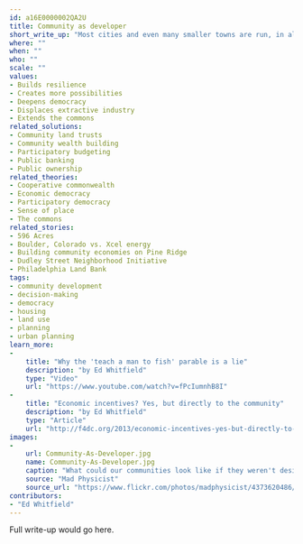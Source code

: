 ```yaml
---
id: a16E0000002QA2U
title: Community as developer
short_write_up: "Most cities and even many smaller towns are run, in all but name, by developers — entrepreneurs who identify opportunities to leverage public and private resources to build new businesses, housing complexes, malls, ports, and other major projects that can earn them money. The idea of the community as developer is that a whole community, or a substantial section of it, can be organized to carry out the functions of a developer, but rather than having maximum profit as their goal, they would have a goal of meeting common needs in a sustainable fashion and keeping wealth circulating within the community."
where: ""
when: ""
who: ""
scale: ""
values:
- Builds resilience
- Creates more possibilities
- Deepens democracy
- Displaces extractive industry
- Extends the commons
related_solutions:
- Community land trusts
- Community wealth building
- Participatory budgeting
- Public banking
- Public ownership
related_theories:
- Cooperative commonwealth
- Economic democracy
- Participatory democracy
- Sense of place
- The commons
related_stories:
- 596 Acres
- Boulder, Colorado vs. Xcel energy
- Building community economies on Pine Ridge
- Dudley Street Neighborhood Initiative
- Philadelphia Land Bank
tags:
- community development
- decision-making
- democracy
- housing
- land use
- planning
- urban planning
learn_more:
-
    title: "Why the 'teach a man to fish' parable is a lie"
    description: "by Ed Whitfield"
    type: "Video"
    url: "https://www.youtube.com/watch?v=fPcIumnhB8I"
-
    title: "Economic incentives? Yes, but directly to the community"
    description: "by Ed Whitfield"
    type: "Article"
    url: "http://f4dc.org/2013/economic-incentives-yes-but-directly-to-the-community/"
images:
-
    url: Community-As-Developer.jpg
    name: Community-As-Developer.jpg
    caption: "What could our communities look like if they weren't designed to maximize profit?"
    source: "Mad Physicist"
    source_url: "https://www.flickr.com/photos/madphysicist/4373620486/sizes/l"
contributors:
- "Ed Whitfield"
---
```

Full write-up would go here.
